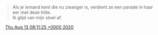 > Als je iemand kent die nu zwanger is, verdient ze een parade in haar eer met deze hitte\.  
> Ik glijd van mijn stoel af\.

<img src="../../media/tweet.ico" width="12" /> [Thu Aug 13 08:11:25 +0000 2020](https://twitter.com/DromerDenker/status/1293822451986714631)